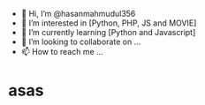- 👋 Hi, I’m @hasanmahmudul356
- 👀 I’m interested in [Python, PHP, JS and MOVIE]
- 🌱 I’m currently learning [Python and Javascript]
- 💞️ I’m looking to collaborate on ...
- 📫 How to reach me ...
<h1>asas</h1>
<!---
hasanmahmudul356/hasanmahmudul356 is a ✨ special ✨ repository because its `README.md` (this file) appears on your GitHub profile.
You can click the Preview link to take a look at your changes.
--->
